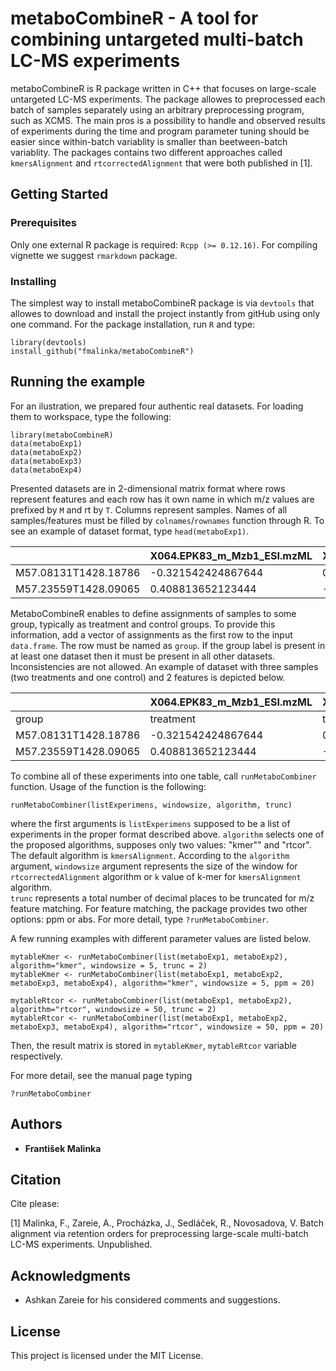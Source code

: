 # metaboCombineR - A tool for combining untargeted multi-batch LC-MS experiments

metaboCombineR is R package written in C++ that focuses on large-scale untargeted LC-MS experiments. The package allowes to preprocessed each batch of samples separately using an arbitrary preprocessing program, such as XCMS. The main pros is a possibility to handle and observed results of experiments during the time and program parameter tuning should be easier since within-batch variablity is smaller than beetween-batch variablity. The packages contains two different approaches called `kmersAlignment` and `rtcorrectedAlignment` that were both published in [1].

## Getting Started

### Prerequisites
Only one external R package is required: `Rcpp (>= 0.12.16)`. For compiling vignette we suggest `rmarkdown` package.
### Installing
The simplest way to install metaboCombineR package is via `devtools` that allowes to download and install the project instantly from gitHub using only one command. For the package installation, run `R` and type:
```
library(devtools)
install_github("fmalinka/metaboCombineR")
```

## Running the example
For an ilustration, we prepared four authentic real datasets. For loading them to workspace, type the following:
```
library(metaboCombineR)
data(metaboExp1)
data(metaboExp2)
data(metaboExp3)
data(metaboExp4)
```
Presented datasets are in 2-dimensional matrix format where rows represent features and each row has it own name in which m/z values are prefixed by `M` and rt by `T`. Columns represent samples. Names of all samples/features must be filled by `colnames`/`rownames` function through R. To see an example of dataset format, type `head(metaboExp1)`.

| | X064.EPK83_m_Mzb1_ESI.mzML | X064.EPK88_m_Mzb1_ESI.mzML | X064.EPK94_m_Mzb1_ESI.mzML |
|---|---|---|---|
| M57.08131T1428.18786 | -0.321542424867644 | 0.286250559905367 | 1.17078411764221 |
| M57.23559T1428.09065 | 0.408813652123444 | -1.0100177456997 | -0.153473421445439 |


MetaboCombineR enables to define assignments of samples to some group, typically as treatment and control groups. To provide this information, add a vector of assignments as the first row to the input `data.frame`. The row must be named as `group`. If the group label is present in at least one dataset then it must be present in all other datasets. Inconsistencies are not allowed. An example of dataset with three samples (two treatments and one control) and 2 features is depicted below.


| | X064.EPK83_m_Mzb1_ESI.mzML | X064.EPK88_m_Mzb1_ESI.mzML | X064.EPK94_m_Mzb1_ESI.mzML |
|---|---|---|---|
| group | treatment | treatment | control |
| M57.08131T1428.18786 | -0.321542424867644 | 0.286250559905367 | 1.17078411764221 |
| M57.23559T1428.09065 | 0.408813652123444 | -1.0100177456997 | -0.153473421445439 |


To combine all of these experiments into one table, call `runMetaboCombiner` function. Usage of the function is the following:

```
runMetaboCombiner(listExperimens, windowsize, algorithm, trunc)
```

where the first arguments is `listExperimens` supposed to be a list of experiments in the proper format described above. `algorithm` selects one of the proposed algorithms, supposes only two values: "kmer"" and "rtcor". The default algorithm is `kmersAlignment`. According to the `algorithm` argument, `windowsize` argument represents the size of the window for `rtcorrectedAlignment` algorithm or `k` value of k-mer for `kmersAlignment` algorithm. 	
`trunc` represents a total number of decimal places to be truncated for m/z feature matching. For feature matching, the package provides two other options: ppm or abs. For more detail, type `?runMetaboCombiner`.

A few running examples with different parameter values are listed below.
```
mytableKmer <- runMetaboCombiner(list(metaboExp1, metaboExp2), algorithm="kmer", windowsize = 5, trunc = 2)
mytableKmer <- runMetaboCombiner(list(metaboExp1, metaboExp2, metaboExp3, metaboExp4), algorithm="kmer", windowsize = 5, ppm = 20)

mytableRtcor <- runMetaboCombiner(list(metaboExp1, metaboExp2), algorithm="rtcor", windowsize = 50, trunc = 2)
mytableRtcor <- runMetaboCombiner(list(metaboExp1, metaboExp2, metaboExp3, metaboExp4), algorithm="rtcor", windowsize = 50, ppm = 20)
```
Then, the result matrix is stored in `mytableKmer`, `mytableRtcor` variable respectively.


For more detail, see the manual page typing
```
?runMetaboCombiner
```

## Authors

* **František Malinka**

## Citation
Cite please:


[1] Malinka, F., Zareie, A., Procházka, J., Sedláček, R., Novosadova, V. Batch alignment via retention orders for preprocessing large-scale multi-batch LC-MS experiments. Unpublished.

## Acknowledgments

* Ashkan Zareie for his considered comments and suggestions.

## License

This project is licensed under the MIT License.

